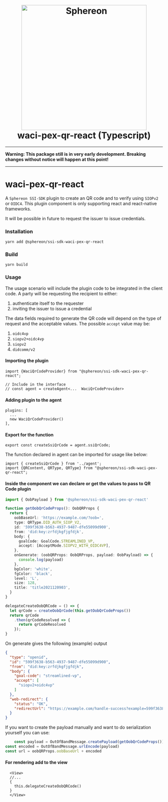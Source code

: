 <!--suppress HtmlDeprecatedAttribute -->
<h1 align="center">
  <br>
  <a href="https://www.sphereon.com"><img src="https://sphereon.com/content/themes/sphereon/assets/img/logo.svg" alt="Sphereon" width="400"></a>
  <br>waci-pex-qr-react (Typescript) 
  <br>
</h1>

---

**Warning: This package still is in very early development. Breaking changes without notice will happen at this point!**

---

# waci-pex-qr-react

A `Sphereon SSI-SDK` plugin to create an QR code and to verify using `SIOPv2` or `OIDC4`. This plugin component is only
supporting react and react-native frameworks.

It will be possible in future to request the issuer to issue credentials.

### Installation

```shell
yarn add @sphereon/ssi-sdk-waci-pex-qr-react
```

### Build

```shell
yarn build
```

### Usage

The usage scenario will include the plugin code to be integrated in the client code. A party will be requesting the
recipient to either:

1. authenticate itself to the requester
2. inviting the issuer to issue a credential

The data fields required to generate the QR code will depend on the type of request and the acceptable values. The
possible `accept` value may be:

1. `oidc4vp`
2. `siopv2+oidc4vp`
3. `siopv2`
4. `didcomm/v2`

#### Importing the plugin

```
import {WaciQrCodeProvider} from "@sphereon/ssi-sdk-waci-pex-qr-react";

// Include in the interface
// const agent = createAgent<...  WaciQrCodeProvider>
```

#### Adding plugin to the agent

```
plugins: [
  ...
  new WaciQrCodeProvider()
],
```

#### Export for the function

```
export const createSsiQrCode = agent.ssiQrCode;
```

The function declared in agent can be imported for usage like below:

```
import { createSsiQrCode } from '../agent';
import {QRContent, QRType, QRType} from "@sphereon/ssi-sdk-waci-pex-qr-react";

```

#### Inside the component we can declare or get the values to pass to QR Code plugin

```typescript
import { OobPayload } from '@sphereon/ssi-sdk-waci-pex-qr-react'

function getOobQrCodeProps(): OobQRProps {
  return {
    oobBaseUrl: 'https://example.com/?oob=',
    type: QRType.DID_AUTH_SIOP_V2,
    id: '599f3638-b563-4937-9487-dfe55099d900',
    from: 'did:key:zrfdjkgfjgfdjk',
    body: {
      goalCode: GoalCode.STREAMLINED_VP,
      accept: [AcceptMode.SIOPV2_WITH_OIDC4VP],
    },
    onGenerate: (oobQRProps: OobQRProps, payload: OobPayload) => {
      console.log(payload)
    },
    bgColor: 'white',
    fgColor: 'black',
    level: 'L',
    size: 128,
    title: 'title2021120903',
  }
}

delegateCreateOobQRCode = () => {
  let qrCode = createOobQrCode(this.getOobQrCodeProps())
  return qrCode
    .then(qrCodeResolved => {
      return qrCodeResolved
    });
}
```

On generate gives the following (example) output

```json lines
{
  "type": "openid",
  "id": "599f3638-b563-4937-9487-dfe55099d900",
  "from": "did:key:zrfdjkgfjgfdjk",
  "body": {
    "goal-code": "streamlined-vp",
    "accept": [
      "siopv2+oidc4vp"
    ]
  },
  "web-redirect": {
    "status": "OK",
    "redirectUrl": "https://example.com/handle-success?example=599f3638-b563-4937-9487-dfe55099d900"
  }
}
```

If you want to create the payload manually and want to do serialization yourself you can use:

````typescript
    const payload = OutOfBandMessage.createPayload(getOobQrCodeProps())
const encoded = OutOfBandMessage.urlEncode(payload)
const url = oobQRProps.oobBaseUrl + encoded
````

#### For rendering add to the view

```
  <View>
  //...
  {
    this.delegateCreateOobQRCode()
  }
  </View>
```
